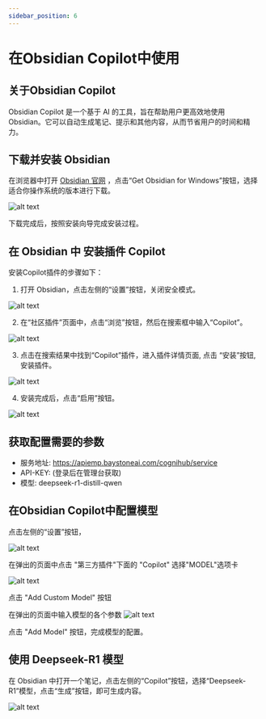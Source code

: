 ```yaml
---
sidebar_position: 6
---
```


# 在Obsidian Copilot中使用 

## 关于Obsidian Copilot

Obsidian Copilot 是一个基于 AI 的工具，旨在帮助用户更高效地使用 Obsidian。它可以自动生成笔记、提示和其他内容，从而节省用户的时间和精力。

## 下载并安装 Obsidian

在浏览器中打开 [Obsidian 官网](https://obsidian.md/)  ，点击“Get Obsidian for Windows”按钮，选择适合你操作系统的版本进行下载。

![alt text](img/ob-1.png)

下载完成后，按照安装向导完成安装过程。


## 在 Obsidian 中 安装插件 Copilot

安装Copilot插件的步骤如下：
1. 打开 Obsidian，点击左侧的“设置”按钮，关闭安全模式。

![alt text](img/ob-2.png)

2. 在“社区插件”页面中，点击“浏览”按钮，然后在搜索框中输入“Copilot”。

![alt text](img/ob-3.png)

3. 点击在搜索结果中找到“Copilot”插件，进入插件详情页面, 点击 “安装”按钮, 安装插件。

![alt text](img/ob-4.png)

4. 安装完成后，点击“启用”按钮。

![alt text](img/ob-5.png)

## 获取配置需要的参数

- 服务地址: https://apiemp.baystoneai.com/cognihub/service 
- API-KEY: (登录后在管理台获取)  
- 模型: deepseek-r1-distill-qwen


## 在Obsidian Copilot中配置模型

点击左侧的“设置”按钮，

![alt text](img/ob-6.png)

在弹出的页面中点击 "第三方插件"下面的 "Copilot"  选择"MODEL"选项卡

![alt text](img/ob-7.png)

点击 "Add Custom Model" 按钮

在弹出的页面中输入模型的各个参数
![alt text](img/ob-8.png)

点击 "Add Model" 按钮，完成模型的配置。


## 使用 Deepseek-R1 模型

在 Obsidian 中打开一个笔记，点击左侧的“Copilot”按钮，选择“Deepseek-R1”模型，点击“生成”按钮，即可生成内容。

![alt text](img/ob-10.png)








							